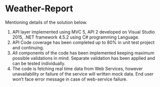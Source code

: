 # Weather-Report
Mentioning details of the solution below. 
1.	API layer implemented using MVC 5, API 2 developed on Visual Studio 2015, .NET framework 4.5.2 using C# programming Language.
2.	API Code coverage has been completed up to 80% in unit test project and continuing.
3.	All components of the code has been implemented keeping maximum possible validations in mind. Separate validation has been applied and can be tested individually.
4.	The code is fetching real time data from Web Services, however unavailability or failure of the service will written mock data. End user won’t face error message in case of web-service failure.
